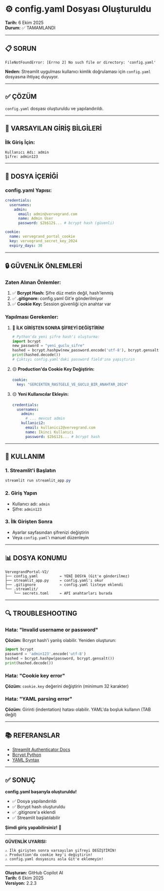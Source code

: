 # ⚙️ config.yaml Dosyası Oluşturuldu
**Tarih:** 6 Ekim 2025  
**Durum:** ✅ TAMAMLANDI

---

## 📋 SORUN

```
FileNotFoundError: [Errno 2] No such file or directory: 'config.yaml'
```

**Neden:** Streamlit uygulması kullanıcı kimlik doğrulaması için `config.yaml` dosyasına ihtiyaç duyuyor.

---

## ✅ ÇÖZÜM

`config.yaml` dosyası oluşturuldu ve yapılandırıldı.

---

## 🔐 VARSAYILAN GİRİŞ BİLGİLERİ

### İlk Giriş İçin:
```
Kullanıcı Adı: admin
Şifre: admin123
```

---

## 📝 DOSYA İÇERİĞİ

### config.yaml Yapısı:

```yaml
credentials:
  usernames:
    admin:
      email: admin@vervegrand.com
      name: Admin User
      password: $2b$12$... # bcrypt hash (güvenli)

cookie:
  name: vervegrand_portal_cookie
  key: vervegrand_secret_key_2024
  expiry_days: 30
```

---

## 🔒 GÜVENLİK ÖNLEMLERİ

### Zaten Alınan Önlemler:

1. ✅ **Bcrypt Hash:** Şifre düz metin değil, hash'lenmiş
2. ✅ **.gitignore:** config.yaml Git'e gönderilmiyor
3. ✅ **Cookie Key:** Session güvenliği için anahtar var

### Yapılması Gerekenler:

1. 🔴 **İLK GİRİŞTEN SONRA ŞİFREYİ DEĞİŞTİRİN!**
   ```python
   # Python'da yeni şifre hash'i oluşturma:
   import bcrypt
   new_password = "yeni_guclu_sifre"
   hashed = bcrypt.hashpw(new_password.encode('utf-8'), bcrypt.gensalt())
   print(hashed.decode())
   # Çıktıyı config.yaml'daki password field'ına yapıştırın
   ```

2. 🟡 **Production'da Cookie Key Değiştirin:**
   ```yaml
   cookie:
     key: "GERCEKTEN_RASTGELE_VE_GUCLU_BIR_ANAHTAR_2024"
   ```

3. 🟡 **Yeni Kullanıcılar Ekleyin:**
   ```yaml
   credentials:
     usernames:
       admin:
         # ... mevcut admin
       kullanici2:
         email: kullanici2@vervegrand.com
         name: İkinci Kullanıcı
         password: $2b$12$... # bcrypt hash
   ```

---

## 🚀 KULLANIM

### 1. Streamlit'i Başlatın
```powershell
streamlit run streamlit_app.py
```

### 2. Giriş Yapın
- Kullanıcı adı: `admin`
- Şifre: `admin123`

### 3. İlk Girişten Sonra
- Ayarlar sayfasından şifrenizi değiştirin
- Veya `config.yaml`'ı manuel düzenleyin

---

## 📊 DOSYA KONUMU

```
VervegrandPortal-V2/
├── config.yaml          ← YENİ DOSYA (Git'e gönderilmez)
├── streamlit_app.py     ← config.yaml'ı okur
├── .gitignore           ← config.yaml listeye eklendi
└── .streamlit/
    └── secrets.toml     ← API anahtarları burada
```

---

## 🔍 TROUBLESHOOTING

### Hata: "Invalid username or password"
**Çözüm:** Bcrypt hash'i yanlış olabilir. Yeniden oluşturun:
```python
import bcrypt
password = 'admin123'.encode('utf-8')
hashed = bcrypt.hashpw(password, bcrypt.gensalt())
print(hashed.decode())
```

### Hata: "Cookie key error"
**Çözüm:** `cookie.key` değerini değiştirin (minimum 32 karakter)

### Hata: "YAML parsing error"
**Çözüm:** Girinti (indentation) hatası olabilir. YAML'da boşluk kullanın (TAB değil)

---

## 📚 REFERANSLAR

- [Streamlit Authenticator Docs](https://github.com/mkhorasani/Streamlit-Authenticator)
- [Bcrypt Python](https://pypi.org/project/bcrypt/)
- [YAML Syntax](https://yaml.org/spec/1.2.2/)

---

## ✅ SONUÇ

**config.yaml başarıyla oluşturuldu!**

- ✅ Dosya yapılandırıldı
- ✅ Bcrypt hash oluşturuldu
- ✅ .gitignore'a eklendi
- ✅ Streamlit başlatılabilir

**Şimdi giriş yapabilirsiniz!** 🎉

---

**GÜVENLİK UYARISI:**
```
⚠️ İlk girişten sonra varsayılan şifreyi DEĞİŞTİRİN!
⚠️ Production'da cookie key'i değiştirin!
⚠️ config.yaml dosyasını asla Git'e eklemeyin!
```

---

**Oluşturan:** GitHub Copilot AI  
**Tarih:** 6 Ekim 2025  
**Versiyon:** 2.2.3
